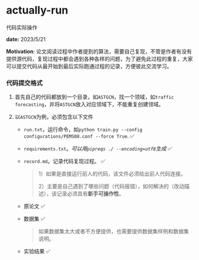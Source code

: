 # actually-run
代码实际操作

**date:**  2023/5/21

**Motivation**: 论文阅读过程中作者提到的算法，需要自己复现，不管是作者有没有提供源代码，复现过程中都会遇到各种各样的问题，为了避免此过程的重复，大家可以提交代码从最开始到最后实际跑通过程的记录，方便彼此交流学习。



### 代码提交格式

1. 首先自己的代码都放到一个目录，如`ASTGCN`，找一个领域，如`traffic forecasting`，并将`ASTGCN`放入对应领域下，不能重复创建领域。

2. 以`ASTGCN`为例，必须包含以下文件

   * `run.txt`，运行命令，如`python train.py --config configurations/PEMS08.conf --force True`.  ✅

   * `requirements.txt`。*可以用`pipreqs ./ --encoding=utf8`生成* 	✅

   * `record.md`。记录代码复现过程。  ✅

     > 1）如果是直接运行前人的代码，该文件必须给出前人代码连接。
     >
     > 2）主要是自己遇到了哪些问题（代码报错），如何解决的（改动描述），该记录必须具有**新手可操作性**。

   * 原论文  ✅

   * 数据集  ✅

     > 如果数据集太大或者不方便提供，也需要提供数据集样例和数据集说明。

   * 实验结果  ✅







